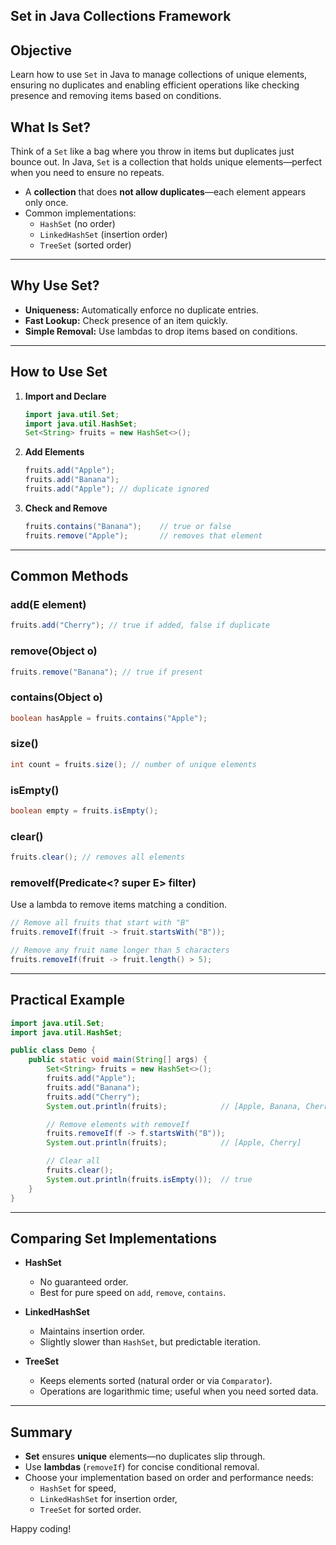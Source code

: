 ## Set in Java Collections Framework

## Objective
Learn how to use `Set` in Java to manage collections of unique elements, ensuring no duplicates and enabling efficient operations like checking presence and removing items based on conditions.

## What Is Set?
Think of a `Set` like a bag where you throw in items but duplicates just bounce out. In Java, `Set` is a collection that holds unique elements—perfect when you need to ensure no repeats.
- A **collection** that does **not allow duplicates**—each element appears only once.
- Common implementations:
    - `HashSet` (no order)
    - `LinkedHashSet` (insertion order)
    - `TreeSet` (sorted order)

---

## Why Use Set?

- **Uniqueness:** Automatically enforce no duplicate entries.
- **Fast Lookup:** Check presence of an item quickly.
- **Simple Removal:** Use lambdas to drop items based on conditions.

---

## How to Use Set

1. **Import and Declare**
   ```java
   import java.util.Set;
   import java.util.HashSet;
   Set<String> fruits = new HashSet<>();
   ```
2. **Add Elements**
   ```java
   fruits.add("Apple");
   fruits.add("Banana");
   fruits.add("Apple"); // duplicate ignored
   ```
3. **Check and Remove**
   ```java
   fruits.contains("Banana");    // true or false
   fruits.remove("Apple");       // removes that element
   ```

---

## Common Methods

### add(E element)
```java
fruits.add("Cherry"); // true if added, false if duplicate
```

### remove(Object o)
```java
fruits.remove("Banana"); // true if present
```

### contains(Object o)
```java
boolean hasApple = fruits.contains("Apple");
```

### size()
```java
int count = fruits.size(); // number of unique elements
```

### isEmpty()
```java
boolean empty = fruits.isEmpty();
```

### clear()
```java
fruits.clear(); // removes all elements
```

### removeIf(Predicate<? super E> filter)
Use a lambda to remove items matching a condition.
```java
// Remove all fruits that start with "B"
fruits.removeIf(fruit -> fruit.startsWith("B"));

// Remove any fruit name longer than 5 characters
fruits.removeIf(fruit -> fruit.length() > 5);
```

---

## Practical Example

```java
import java.util.Set;
import java.util.HashSet;

public class Demo {
    public static void main(String[] args) {
        Set<String> fruits = new HashSet<>();
        fruits.add("Apple");
        fruits.add("Banana");
        fruits.add("Cherry");
        System.out.println(fruits);            // [Apple, Banana, Cherry]

        // Remove elements with removeIf
        fruits.removeIf(f -> f.startsWith("B"));
        System.out.println(fruits);            // [Apple, Cherry]

        // Clear all
        fruits.clear();
        System.out.println(fruits.isEmpty());  // true
    }
}
```

---

## Comparing Set Implementations

- **HashSet**
    - No guaranteed order.
    - Best for pure speed on `add`, `remove`, `contains`.

- **LinkedHashSet**
    - Maintains insertion order.
    - Slightly slower than `HashSet`, but predictable iteration.

- **TreeSet**
    - Keeps elements sorted (natural order or via `Comparator`).
    - Operations are logarithmic time; useful when you need sorted data.

---

## Summary

- **Set** ensures **unique** elements—no duplicates slip through.
- Use **lambdas** (`removeIf`) for concise conditional removal.
- Choose your implementation based on order and performance needs:
    - `HashSet` for speed,
    - `LinkedHashSet` for insertion order,
    - `TreeSet` for sorted order.

Happy coding!